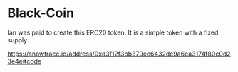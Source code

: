 # Black-Coin

Ian was paid to create this ERC20 token. It is a simple token with a fixed supply.

https://snowtrace.io/address/0xd3f12f3bb379ee6432de9a6ea3174f80c0d23e4e#code
